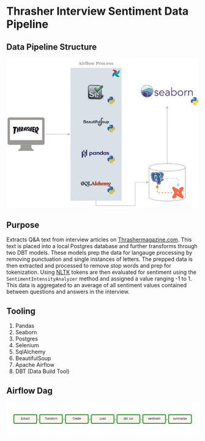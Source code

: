 # Thrasher Interview Sentiment Data Pipeline


## Data Pipeline Structure
![dataflow](images/dataFlow.png)

## Purpose
Extracts Q&A text from interview articles on [Thrashermagazine.com](https://www.thrashermagazine.com/articles-and-interviews/). This text is placed
into a local Postgres database and further transforms through two DBT models. These models
prep the data for langauge processing by removing punctuation and single instances of letters.
The prepped data is then extracted and processed to remove stop words and prep for tokenization.
Using [NLTK](https://www.nltk.org/) tokens are then evaluated for sentiment using the `SentimentIntensityAnalyzer` method 
and assigned a value ranging -1 to 1. This data is aggregated to an average of all sentiment values 
contained between questions and answers in the interview.


## Tooling
1. Pandas
2. Seaborn
3. Postgres
4. Selenium
5. SqlAlchemy
6. BeautifulSoup
7. Apache Airflow
8. DBT (Data Build Tool)


## Airflow Dag
![airflow_dag](images/dag.png)

